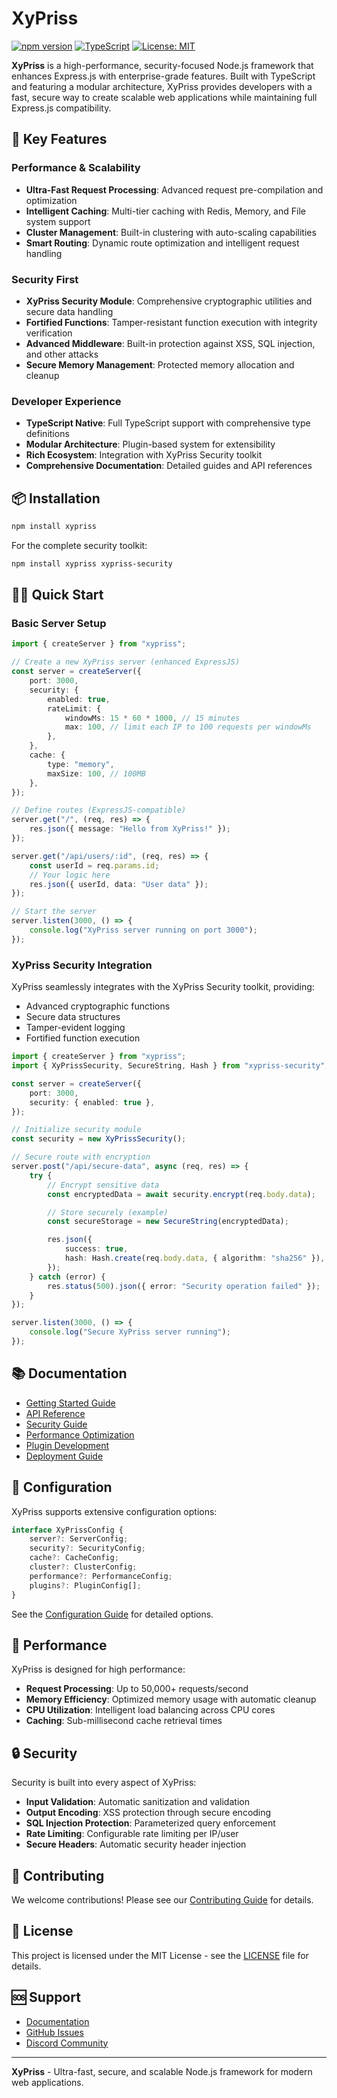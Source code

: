 # XyPriss

[![npm version](https://badge.fury.io/js/xypriss.svg)](https://badge.fury.io/js/xypriss)
[![TypeScript](https://img.shields.io/badge/TypeScript-007ACC?style=flat&logo=typescript&logoColor=white)](https://www.typescriptlang.org/)
[![License: MIT](https://img.shields.io/badge/License-MIT-yellow.svg)](https://opensource.org/licenses/MIT)

**XyPriss** is a high-performance, security-focused Node.js framework that enhances Express.js with enterprise-grade features. Built with TypeScript and featuring a modular architecture, XyPriss provides developers with a fast, secure way to create scalable web applications while maintaining full Express.js compatibility.

## 🚀 Key Features

### Performance & Scalability

-   **Ultra-Fast Request Processing**: Advanced request pre-compilation and optimization
-   **Intelligent Caching**: Multi-tier caching with Redis, Memory, and File system support
-   **Cluster Management**: Built-in clustering with auto-scaling capabilities
-   **Smart Routing**: Dynamic route optimization and intelligent request handling

### Security First

-   **XyPriss Security Module**: Comprehensive cryptographic utilities and secure data handling
-   **Fortified Functions**: Tamper-resistant function execution with integrity verification
-   **Advanced Middleware**: Built-in protection against XSS, SQL injection, and other attacks
-   **Secure Memory Management**: Protected memory allocation and cleanup

### Developer Experience

-   **TypeScript Native**: Full TypeScript support with comprehensive type definitions
-   **Modular Architecture**: Plugin-based system for extensibility
-   **Rich Ecosystem**: Integration with XyPriss Security toolkit
-   **Comprehensive Documentation**: Detailed guides and API references

## 📦 Installation

```bash
npm install xypriss
```

For the complete security toolkit:

```bash
npm install xypriss xypriss-security
```

## 🏃‍♂️ Quick Start

### Basic Server Setup

```typescript
import { createServer } from "xypriss";

// Create a new XyPriss server (enhanced ExpressJS)
const server = createServer({
    port: 3000,
    security: {
        enabled: true,
        rateLimit: {
            windowMs: 15 * 60 * 1000, // 15 minutes
            max: 100, // limit each IP to 100 requests per windowMs
        },
    },
    cache: {
        type: "memory",
        maxSize: 100, // 100MB
    },
});

// Define routes (ExpressJS-compatible)
server.get("/", (req, res) => {
    res.json({ message: "Hello from XyPriss!" });
});

server.get("/api/users/:id", (req, res) => {
    const userId = req.params.id;
    // Your logic here
    res.json({ userId, data: "User data" });
});

// Start the server
server.listen(3000, () => {
    console.log("XyPriss server running on port 3000");
});
```

### XyPriss Security Integration

XyPriss seamlessly integrates with the XyPriss Security toolkit, providing:

-   Advanced cryptographic functions
-   Secure data structures
-   Tamper-evident logging
-   Fortified function execution

```typescript
import { createServer } from "xypriss";
import { XyPrissSecurity, SecureString, Hash } from "xypriss-security";

const server = createServer({
    port: 3000,
    security: { enabled: true },
});

// Initialize security module
const security = new XyPrissSecurity();

// Secure route with encryption
server.post("/api/secure-data", async (req, res) => {
    try {
        // Encrypt sensitive data
        const encryptedData = await security.encrypt(req.body.data);

        // Store securely (example)
        const secureStorage = new SecureString(encryptedData);

        res.json({
            success: true,
            hash: Hash.create(req.body.data, { algorithm: "sha256" }),
        });
    } catch (error) {
        res.status(500).json({ error: "Security operation failed" });
    }
});

server.listen(3000, () => {
    console.log("Secure XyPriss server running");
});
```

## 📚 Documentation

-   [Getting Started Guide](./docs/getting-started.md)
-   [API Reference](./docs/api-reference.md)
-   [Security Guide](./docs/security.md)
-   [Performance Optimization](./docs/performance.md)
-   [Plugin Development](./docs/plugins.md)
-   [Deployment Guide](./docs/deployment.md)

## 🔧 Configuration

XyPriss supports extensive configuration options:

```typescript
interface XyPrissConfig {
    server?: ServerConfig;
    security?: SecurityConfig;
    cache?: CacheConfig;
    cluster?: ClusterConfig;
    performance?: PerformanceConfig;
    plugins?: PluginConfig[];
}
```

See the [Configuration Guide](./docs/configuration.md) for detailed options.

## 🚀 Performance

XyPriss is designed for high performance:

-   **Request Processing**: Up to 50,000+ requests/second
-   **Memory Efficiency**: Optimized memory usage with automatic cleanup
-   **CPU Utilization**: Intelligent load balancing across CPU cores
-   **Caching**: Sub-millisecond cache retrieval times

## 🔒 Security

Security is built into every aspect of XyPriss:

-   **Input Validation**: Automatic sanitization and validation
-   **Output Encoding**: XSS protection through secure encoding
-   **SQL Injection Protection**: Parameterized query enforcement
-   **Rate Limiting**: Configurable rate limiting per IP/user
-   **Secure Headers**: Automatic security header injection

## 🤝 Contributing

We welcome contributions! Please see our [Contributing Guide](./CONTRIBUTING.md) for details.

## 📄 License

This project is licensed under the MIT License - see the [LICENSE](./LICENSE) file for details.

## 🆘 Support

-   [Documentation](./docs/)
-   [GitHub Issues](https://github.com/your-org/xypriss/issues)
-   [Discord Community](https://discord.gg/xypriss)

---

**XyPriss** - Ultra-fast, secure, and scalable Node.js framework for modern web applications.

